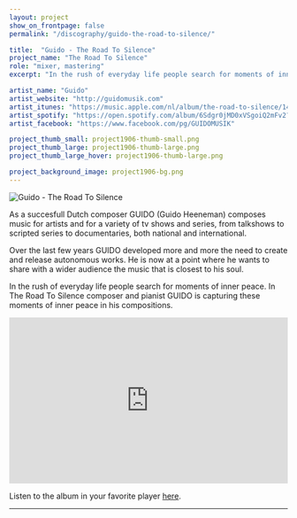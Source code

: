 ```yaml
---
layout: project
show_on_frontpage: false
permalink: "/discography/guido-the-road-to-silence/"

title:  "Guido - The Road To Silence"
project_name: "The Road To Silence"
role: "mixer, mastering"
excerpt: "In the rush of everyday life people search for moments of inner peace. In The Road To Silence composer and pianist GUIDO is capturing these moments of inner peace in his compositions."

artist_name: "Guido"
artist_website: "http://guidomusik.com"
artist_itunes: "https://music.apple.com/nl/album/the-road-to-silence/1483460067?l=en"
artist_spotify: "https://open.spotify.com/album/6Sdgr0jMD0xVSgoiQ2mFv2?si=PRt69K7IQZO-i8xB1qzClQ"
artist_facebook: "https://www.facebook.com/pg/GUIDOMUSIK"

project_thumb_small: project1906-thumb-small.png
project_thumb_large: project1906-thumb-large.png
project_thumb_large_hover: project1906-thumb-large.png

project_background_image: project1906-bg.png
---
```


![Guido - The Road To Silence](../../img/project1906-image01.png)

As a succesfull Dutch composer GUIDO (Guido Heeneman) composes music for artists and for a variety of tv shows and series, from talkshows to scripted series to documentaries, both national and international.

Over the last few years GUIDO developed more and more the need to create and release autonomous works. He is now at a point where he wants to share with a wider audience the music that is closest to his soul.

In the rush of everyday life people search for moments of inner peace. In The Road To Silence composer and pianist GUIDO is capturing these moments of inner peace in his compositions.

<iframe src="https://open.spotify.com/embed/album/6Sdgr0jMD0xVSgoiQ2mFv2" width="100%" height="300" frameborder="0" allowtransparency="true" allow="encrypted-media"></iframe>

Listen to the album in your favorite player [here](https://bit.ly/2WTgQDG).

---
